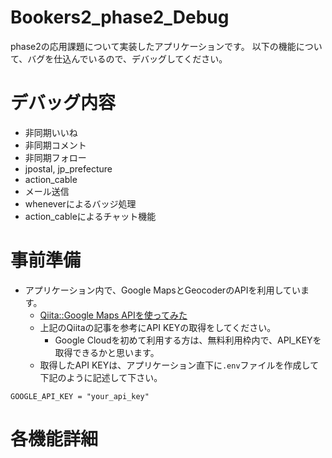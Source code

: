# Bookers2_phase2_Debug
phase2の応用課題について実装したアプリケーションです。
以下の機能について、バグを仕込んでいるので、デバッグしてください。

# デバッグ内容
- 非同期いいね
- 非同期コメント
- 非同期フォロー
- jpostal, jp_prefecture
- action_cable
- メール送信
- wheneverによるバッジ処理
- action_cableによるチャット機能

# 事前準備
- アプリケーション内で、Google MapsとGeocoderのAPIを利用しています。
  - [Qiita::Google Maps APIを使ってみた](https://qiita.com/Haruka-Ogawa/items/997401a2edcd20e61037)
  - 上記のQiitaの記事を参考にAPI KEYの取得をしてください。
    - Google Cloudを初めて利用する方は、無料利用枠内で、API_KEYを取得できるかと思います。
  - 取得したAPI KEYは、アプリケーション直下に`.env`ファイルを作成して下記のように記述して下さい。

```txt:.env
GOOGLE_API_KEY = "your_api_key"
```

# 各機能詳細

